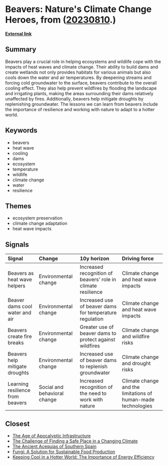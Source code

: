 # __Beavers: Nature's Climate Change Heroes__, from ([20230810](https://kghosh.substack.com/p/20230810).)

__[External link](https://www.vox.com/down-to-earth/23273240/heat-wave-beavers-climate-change?utm_source=substack&utm_medium=email)__



## Summary

Beavers play a crucial role in helping ecosystems and wildlife cope with the impacts of heat waves and climate change. Their ability to build dams and create wetlands not only provides habitats for various animals but also cools down the water and air temperatures. By deepening streams and forcing cold groundwater to the surface, beavers contribute to the overall cooling effect. They also help prevent wildfires by flooding the landscape and irrigating plants, making the areas surrounding their dams relatively unaffected by fires. Additionally, beavers help mitigate droughts by replenishing groundwater. The lessons we can learn from beavers include the importance of resilience and working with nature to adapt to a hotter world.

## Keywords

* beavers
* heat wave
* cooling
* dams
* ecosystem
* temperature
* wildlife
* climate change
* water
* resilience

## Themes

* ecosystem preservation
* climate change adaptation
* heat wave impacts

## Signals

| Signal                           | Change                       | 10y horizon                                                  | Driving force                                                 |
|:---------------------------------|:-----------------------------|:-------------------------------------------------------------|:--------------------------------------------------------------|
| Beavers as heat wave helpers     | Environmental change         | Increased recognition of beavers' role in climate resilience | Climate change and heat wave impacts                          |
| Beaver dams cool water and air   | Environmental change         | Increased use of beaver dams for temperature regulation      | Climate change and heat wave impacts                          |
| Beavers create fire breaks       | Environmental change         | Greater use of beaver dams to protect against wildfires      | Climate change and wildfire risks                             |
| Beavers help mitigate droughts   | Environmental change         | Increased use of beaver dams to replenish groundwater        | Climate change and drought risks                              |
| Learning resilience from beavers | Social and behavioral change | Increased recognition of the need to work with nature        | Climate change and the limitations of human-made technologies |

## Closest

* [The Age of Apocalyptic Infrastructure](177a0857ffe0d07d48cd99a269f28a02)
* [The Challenge of Finding a Safe Place in a Changing Climate](efa36dc9bd5ddc890866d4ab1e68e71f)
* [The Ancient Acequias of Southern Spain](04998b66cf38956ba7f826219f028eeb)
* [Fungi: A Solution for Sustainable Food Production](0c58d382a0cacf288605a136bbcf69a3)
* [Keeping Cool in a Hotter World: The Importance of Energy Efficiency](0ca38b65b97d6235d3b3dbb3efdb0c21)